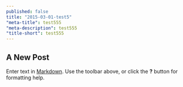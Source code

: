 ```yaml
---
published: false
title: "2015-03-01-test5"
"meta-title": test555
"meta-description": test555
"title-short": test555
---
```


## A New Post

Enter text in [Markdown](http://daringfireball.net/projects/markdown/). Use the toolbar above, or click the **?** button for formatting help.
